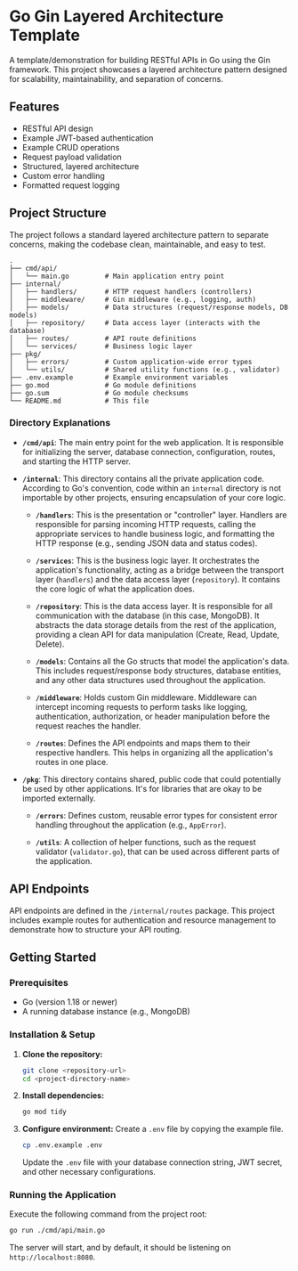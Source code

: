 # Go Gin Layered Architecture Template

A template/demonstration for building RESTful APIs in Go using the Gin framework. This project showcases a layered architecture pattern designed for scalability, maintainability, and separation of concerns.

## Features

- RESTful API design
- Example JWT-based authentication
- Example CRUD operations
- Request payload validation
- Structured, layered architecture
- Custom error handling
- Formatted request logging

## Project Structure

The project follows a standard layered architecture pattern to separate concerns, making the codebase clean, maintainable, and easy to test.

```
.
├── cmd/api/
│   └── main.go         # Main application entry point
├── internal/
│   ├── handlers/       # HTTP request handlers (controllers)
│   ├── middleware/     # Gin middleware (e.g., logging, auth)
│   ├── models/         # Data structures (request/response models, DB models)
│   ├── repository/     # Data access layer (interacts with the database)
│   ├── routes/         # API route definitions
│   └── services/       # Business logic layer
├── pkg/
│   ├── errors/         # Custom application-wide error types
│   └── utils/          # Shared utility functions (e.g., validator)
├── .env.example        # Example environment variables
├── go.mod              # Go module definitions
├── go.sum              # Go module checksums
└── README.md           # This file
```

### Directory Explanations

*   **`/cmd/api`**: The main entry point for the web application. It is responsible for initializing the server, database connection, configuration, routes, and starting the HTTP server.

*   **`/internal`**: This directory contains all the private application code. According to Go's convention, code within an `internal` directory is not importable by other projects, ensuring encapsulation of your core logic.

    *   **`/handlers`**: This is the presentation or "controller" layer. Handlers are responsible for parsing incoming HTTP requests, calling the appropriate services to handle business logic, and formatting the HTTP response (e.g., sending JSON data and status codes).

    *   **`/services`**: This is the business logic layer. It orchestrates the application's functionality, acting as a bridge between the transport layer (`handlers`) and the data access layer (`repository`). It contains the core logic of what the application does.

    *   **`/repository`**: This is the data access layer. It is responsible for all communication with the database (in this case, MongoDB). It abstracts the data storage details from the rest of the application, providing a clean API for data manipulation (Create, Read, Update, Delete).

    *   **`/models`**: Contains all the Go structs that model the application's data. This includes request/response body structures, database entities, and any other data structures used throughout the application.

    *   **`/middleware`**: Holds custom Gin middleware. Middleware can intercept incoming requests to perform tasks like logging, authentication, authorization, or header manipulation before the request reaches the handler.

    *   **`/routes`**: Defines the API endpoints and maps them to their respective handlers. This helps in organizing all the application's routes in one place.

*   **`/pkg`**: This directory contains shared, public code that could potentially be used by other applications. It's for libraries that are okay to be imported externally.

    *   **`/errors`**: Defines custom, reusable error types for consistent error handling throughout the application (e.g., `AppError`).

    *   **`/utils`**: A collection of helper functions, such as the request validator (`validator.go`), that can be used across different parts of the application.

## API Endpoints

API endpoints are defined in the `/internal/routes` package. This project includes example routes for authentication and resource management to demonstrate how to structure your API routing.

## Getting Started

### Prerequisites

- Go (version 1.18 or newer)
- A running database instance (e.g., MongoDB)

### Installation & Setup

1.  **Clone the repository:**
    ```sh
    git clone <repository-url>
    cd <project-directory-name>
    ```

2.  **Install dependencies:**
    ```sh
    go mod tidy
    ```

3.  **Configure environment:**
    Create a `.env` file by copying the example file.
    ```sh
    cp .env.example .env
    ```
    Update the `.env` file with your database connection string, JWT secret, and other necessary configurations.

### Running the Application

Execute the following command from the project root:

```sh
go run ./cmd/api/main.go
```

The server will start, and by default, it should be listening on `http://localhost:8080`.